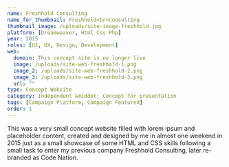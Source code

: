 ```yaml
---
name: Freshhold Consulting
name_for_thumbnail: Freshhold<br>Consulting
thumbnail_image: /uploads/site-image-freshhold.jpg
platform: [Dreamweaver, Html Css Php]
year: 2015
roles: [UI, UX, Design, Development]
web:
  domain: This concept site is no longer live
  image: /uploads/site-web-freshhold-1.png
  image_2: /uploads/site-web-freshhold-2.png
  image_3: /uploads/site-web-freshhold-3.png
  url: ""
type: Concept Website
category: Independent &middot; Concept for presentation
tags: [Campaign Platform, Campaign Featured]
order: 1
---
```


This was a very small concept website filled with lorem ipsum and placeholder content, created and designed by me in almost one weekend in 2015 just as a small showcase of some HTML and CSS skills following a small task to enter my previous company Freshhold Consulting, later re-branded as Code Nation.